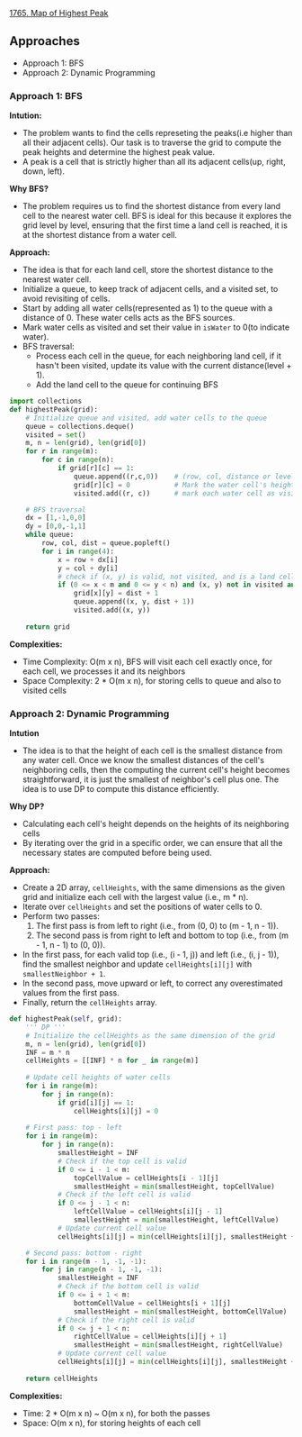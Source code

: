 [1765. Map of Highest Peak](https://leetcode.com/problems/map-of-highest-peak/description/)

## Approaches
- Approach 1: BFS
- Approach 2: Dynamic Programming

### Approach 1: BFS

**Intution:**
- The problem wants to find the cells represeting the peaks(i.e higher than all their adjacent cells). Our task is to traverse the grid to compute the peak heights and determine the highest peak value.
- A peak is a cell that is strictly higher than all its adjacent cells(up, right, down, left).

**Why BFS?**
- The problem requires us to find the shortest distance from every land cell to the nearest water cell. BFS is ideal for this because it explores the grid level by level, ensuring that the first time a land cell is reached, it is at the shortest distance from a water cell.

**Approach:**
- The idea is that for each land cell, store the shortest distance to the nearest water cell. 
- Initialize a queue, to keep track of adjacent cells, and a visited set, to avoid revisiting of cells.
- Start by adding all water cells(represented as 1) to the queue with a distance of 0. These water cells acts as the BFS sources.
- Mark water cells as visited and set their value in `isWater` to 0(to indicate water).
- BFS traversal:
    - Process each cell in the queue, for each neighboring land cell, if it hasn't been visited, update its value with the current distance(level + 1).
    - Add the land cell to the queue for continuing BFS

```python
import collections
def highestPeak(grid):
    # Initialize queue and visited, add water cells to the queue
    queue = collections.deque()
    visited = set()
    m, n = len(grid), len(grid[0])
    for r in range(m):
        for c in range(n):
            if grid[r][c] == 1:
                queue.append((r,c,0))    # (row, col, distance or level)
                grid[r][c] = 0           # Mark the water cell's height to 0
                visited.add((r, c))      # mark each water cell as visited

    # BFS traversal
    dx = [1,-1,0,0]
    dy = [0,0,-1,1]
    while queue:
        row, col, dist = queue.popleft()
        for i in range(4):
            x = row + dx[i]
            y = col + dy[i]
            # check if (x, y) is valid, not visited, and is a land cell 
            if (0 <= x < m and 0 <= y < n) and (x, y) not in visited and grid[x][y] == 0:
                grid[x][y] = dist + 1
                queue.append((x, y, dist + 1))
                visited.add((x, y))
    
    return grid
```

**Complexities:**
- Time Complexity: O(m x n), BFS will visit each cell exactly once, for each cell, we processes it and its neighbors
- Space Complexity: 2 * O(m x n), for storing cells to queue and also to visited cells

### Approach 2: Dynamic Programming

**Intution**
- The idea is to that the height of each cell is the smallest distance from any water cell. Once we know the smallest distances of the cell's neighboring cells, then the computing the current cell's height becomes straightforward, it is just the smallest of neighbor's cell plus one. The idea is to use DP to compute this distance efficiently.

**Why DP?**
- Calculating each cell's height depends on the heights of its neighboring cells
- By iterating over the grid in a specific order, we can ensure that all the necessary states are computed before being used.

**Approach:**
- Create a 2D array, `cellHeights`, with the same dimensions as the given grid and initialize each cell with the largest value (i.e., m * n).
- Iterate over `cellHeights` and set the positions of water cells to 0.
- Perform two passes: 
  1. The first pass is from left to right (i.e., from (0, 0) to (m - 1, n - 1)).
  2. The second pass is from right to left and bottom to top (i.e., from (m - 1, n - 1) to (0, 0)).
- In the first pass, for each valid top (i.e., (i - 1, j)) and left (i.e., (i, j - 1)), find the smallest neighbor and update `cellHeights[i][j]` with `smallestNeighbor + 1`.
- In the second pass, move upward or left, to correct any overestimated values from the first pass.
- Finally, return the `cellHeights` array.

```Python
def highestPeak(self, grid):
    ''' DP '''
    # Initialize the cellHeights as the same dimension of the grid
    m, n = len(grid), len(grid[0])
    INF = m * n
    cellHeights = [[INF] * n for _ in range(m)]
    
    # Update cell heights of water cells
    for i in range(m):
        for j in range(n):
            if grid[i][j] == 1:
                cellHeights[i][j] = 0
    
    # First pass: top - left
    for i in range(m):
        for j in range(n):
            smallestHeight = INF
            # Check if the top cell is valid
            if 0 <= i - 1 < m:
                topCellValue = cellHeights[i - 1][j]
                smallestHeight = min(smallestHeight, topCellValue)
            # Check if the left cell is valid
            if 0 <= j - 1 < n:
                leftCellValue = cellHeights[i][j - 1]
                smallestHeight = min(smallestHeight, leftCellValue)
            # Update current cell value
            cellHeights[i][j] = min(cellHeights[i][j], smallestHeight + 1)

    # Second pass: bottom - right
    for i in range(m - 1, -1, -1):
        for j in range(n - 1, -1, -1):
            smallestHeight = INF
            # Check if the bottom cell is valid
            if 0 <= i + 1 < m:
                bottomCellValue = cellHeights[i + 1][j]
                smallestHeight = min(smallestHeight, bottomCellValue)
            # Check if the right cell is valid
            if 0 <= j + 1 < n:
                rightCellValue = cellHeights[i][j + 1]
                smallestHeight = min(smallestHeight, rightCellValue)
            # Update current cell value
            cellHeights[i][j] = min(cellHeights[i][j], smallestHeight + 1)
    
    return cellHeights
```

**Complexities:**
- Time: 2 * O(m x n) ~ O(m x n), for both the passes
- Space: O(m x n), for storing heights of each cell